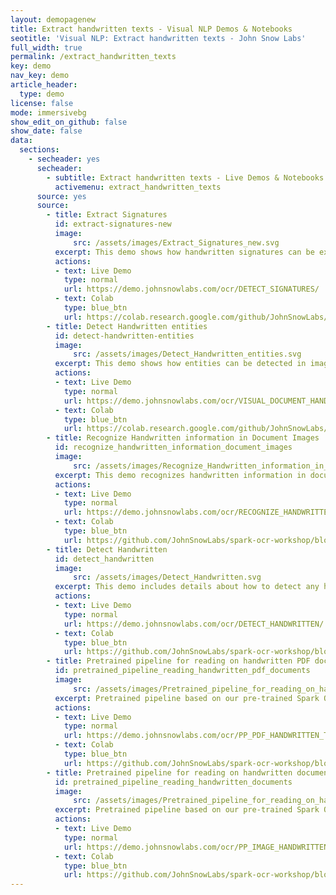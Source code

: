 ```yaml
---
layout: demopagenew
title: Extract handwritten texts - Visual NLP Demos & Notebooks
seotitle: 'Visual NLP: Extract handwritten texts - John Snow Labs'
full_width: true
permalink: /extract_handwritten_texts
key: demo
nav_key: demo
article_header:
  type: demo
license: false
mode: immersivebg
show_edit_on_github: false
show_date: false
data:
  sections:  
    - secheader: yes
      secheader:
        - subtitle: Extract handwritten texts - Live Demos & Notebooks
          activemenu: extract_handwritten_texts
      source: yes
      source: 
        - title: Extract Signatures
          id: extract-signatures-new
          image: 
              src: /assets/images/Extract_Signatures_new.svg
          excerpt: This demo shows how handwritten signatures can be extracted from image/pdf documents using Spark OCR.
          actions:
          - text: Live Demo
            type: normal
            url: https://demo.johnsnowlabs.com/ocr/DETECT_SIGNATURES/
          - text: Colab
            type: blue_btn
            url: https://colab.research.google.com/github/JohnSnowLabs/spark-ocr-workshop/blob/3.6.0/jupyter/SparkOcrImageSignatureDetection.ipynb
        - title: Detect Handwritten entities
          id: detect-handwritten-entities 
          image: 
              src: /assets/images/Detect_Handwritten_entities.svg
          excerpt: This demo shows how entities can be detected in image or pdf documents using Spark OCR.
          actions:
          - text: Live Demo
            type: normal
            url: https://demo.johnsnowlabs.com/ocr/VISUAL_DOCUMENT_HANDWRITTEN_NER/
          - text: Colab
            type: blue_btn
            url: https://colab.research.google.com/github/JohnSnowLabs/spark-ocr-workshop/blob/3.6.0/jupyter/SparkOcrImageHandwrittenDetection.ipynb
        - title: Recognize Handwritten information in Document Images
          id: recognize_handwritten_information_document_images 
          image: 
              src: /assets/images/Recognize_Handwritten_information_in_Document_Images.svg
          excerpt: This demo recognizes handwritten information in documents using our pre-trained Spark OCR model.
          actions:
          - text: Live Demo
            type: normal
            url: https://demo.johnsnowlabs.com/ocr/RECOGNIZE_HANDWRITTEN/
          - text: Colab
            type: blue_btn
            url: https://github.com/JohnSnowLabs/spark-ocr-workshop/blob/master/jupyter/Cards/SparkOcrImageToTextHandwritten_V2_opt.ipynb
        - title: Detect Handwritten
          id: detect_handwritten 
          image: 
              src: /assets/images/Detect_Handwritten.svg
          excerpt: This demo includes details about how to detect any handwritten text in documents using our pre-trained Spark OCR models.
          actions:
          - text: Live Demo
            type: normal
            url: https://demo.johnsnowlabs.com/ocr/DETECT_HANDWRITTEN/
          - text: Colab
            type: blue_btn
            url: https://github.com/JohnSnowLabs/spark-ocr-workshop/blob/3.6.0/jupyter/SparkOcrImageHandwrittenDetection.ipynb
        - title: Pretrained pipeline for reading on handwritten PDF documents
          id: pretrained_pipeline_reading_handwritten_pdf_documents 
          image: 
              src: /assets/images/Pretrained_pipeline_for_reading_on_handwritten_documents.svg
          excerpt: Pretrained pipeline based on our pre-trained Spark OCR models, pipeline for doing transformer based OCR on handwritten texts. It ensures precise and efficient text extraction from handwritten pdfs of various origins and formats, improving the overall OCR accuracy.
          actions:
          - text: Live Demo
            type: normal
            url: https://demo.johnsnowlabs.com/ocr/PP_PDF_HANDWRITTEN_TRANSFORMER_EXTRACTION/
          - text: Colab
            type: blue_btn
            url: https://github.com/JohnSnowLabs/spark-ocr-workshop/blob/master/jupyter/Cards/SparkOcrPretrainedPipelinesPdfHandwrittenTransformerExtraction.ipynb
        - title: Pretrained pipeline for reading on handwritten documents 
          id: pretrained_pipeline_reading_handwritten_documents 
          image: 
              src: /assets/images/Pretrained_pipeline_for_reading_on_handwritten_documents.svg
          excerpt: Pretrained pipeline based on our pre-trained Spark OCR models, pipeline for doing transformer based OCR on handwritten texts. It ensures precise and efficient text extraction from handwritten images of various origins and formats, improving the overall OCR accuracy. 
          actions:
          - text: Live Demo
            type: normal
            url: https://demo.johnsnowlabs.com/ocr/PP_IMAGE_HANDWRITTEN_TRANSFORMER_EXTRACTION/
          - text: Colab
            type: blue_btn
            url: https://github.com/JohnSnowLabs/spark-ocr-workshop/blob/master/jupyter/Cards/SparkOcrPretrainedPipelinesImageHandwrittenTransformerExtraction.ipynb
---
```

